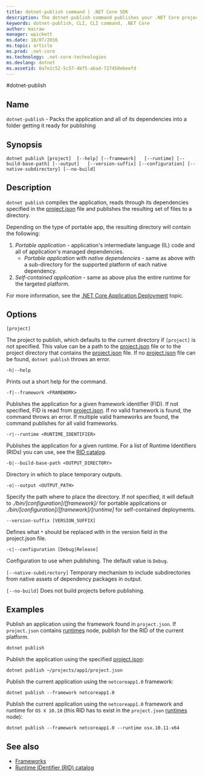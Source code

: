 ```yaml
---
title: dotnet-publish command | .NET Core SDK
description: The dotnet-publish command publishes your .NET Core project into a directory. 
keywords: dotnet-publish, CLI, CLI command, .NET Core
author: mairaw
manager: wpickett
ms.date: 10/07/2016
ms.topic: article
ms.prod: .net-core
ms.technology: .net-core-technologies
ms.devlang: dotnet
ms.assetid: 8a7e1c52-5c57-4bf5-abad-727450ebeefd
---
```


#dotnet-publish

## Name

`dotnet-publish` - Packs the application and all of its dependencies into a folder getting it ready for publishing

## Synopsis

`dotnet publish [project] 
    [--help] [--framework]  
    [--runtime] [--build-base-path] [--output]  
    [--version-suffix] [--configuration] [--native-subdirectory] [--no-build]`

## Description

`dotnet publish` compiles the application, reads through its dependencies specified in the [project.json](project-json.md) file and publishes the resulting set of files to a directory. 

Depending on the type of portable app, the resulting directory will contain the following:

1. *Portable application* - application's intermediate language (IL) code and all of application's managed dependencies.
    * *Portable application with native dependencies* - same as above with a sub-directory for the supported platform of each native
    dependency. 
2. *Self-contained application* - same as above plus the entire runtime for the targeted platform.

For more information, see the [.NET Core Application Deployment](../deploying/index.md) topic.

## Options

`[project]` 

The project to publish, which defaults to the current directory if `[project]` is not specified. This value can be a path to the [project.json](project-json.md) file or to the project 
directory that contains the [project.json](project-json.md) file. If no [project.json](project-json.md) file can be found, `dotnet publish` throws an error. 

`-h|--help`

Prints out a short help for the command.  

`-f|--framework <FRAMEWORK>`

Publishes the application for a given framework identifier (FID). If not specified, FID is read from [project.json](project-json.md#frameworks). If no valid framework is found, the command throws an error. If multiple valid frameworks are found, the command publishes for all valid frameworks. 

`-r|--runtime <RUNTIME_IDENTIFIER>`

Publishes the application for a given runtime. For a list of Runtime Identifiers (RIDs) you can use, see the [RID catalog](../rid-catalog.md).

`-b|--build-base-path <OUTPUT_DIRECTORY>`

Directory in which to place temporary outputs.

`-o|--output <OUTPUT_PATH>`

Specify the path where to place the directory. If not specified, it will default to *_./bin/[configuration]/[framework]/_* 
for portable applications or *_./bin/[configuration]/[framework]/[runtime]_* for self-contained deployments.

`--version-suffix [VERSION_SUFFIX]`

Defines what `*` should be replaced with in the version field in the project.json file.

`-c|--configuration [Debug|Release]`

Configuration to use when publishing. The default value is `Debug`.

`[--native-subdirectory]`
Temporary mechanism to include subdirectories from native assets of dependency packages in output. 

`[--no-build]`
Does not build projects before publishing.

## Examples

Publish an application using the framework found in `project.json`. If `project.json` contains [runtimes](project-json.md#runtimes) node, publish for the RID of the current platform.

`dotnet publish`

Publish the application using the specified [project.json](project-json.md):

`dotnet publish ~/projects/app1/project.json`
	
Publish the current application using the `netcoreapp1.0` framework:

`dotnet publish --framework netcoreapp1.0`
	
Publish the current application using the `netcoreapp1.0` framework and runtime for `OS X 10.10` (this RID has to 
exist in the `project.json` [runtimes](project-json.md#runtimes) node):

`dotnet publish --framework netcoreapp1.0 --runtime osx.10.11-x64`

## See also
* [Frameworks](../../fundamentals/frameworks.md)
* [Runtime IDentifier (RID) catalog](../rid-catalog.md)